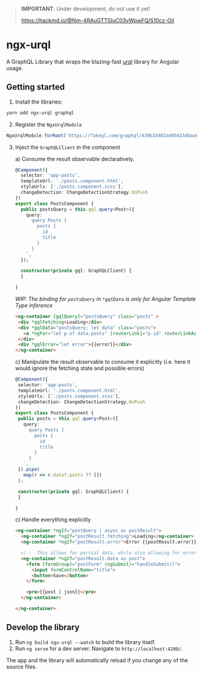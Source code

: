 > **IMPORTANT**: Under development, do not use it yet!
>
> https://hackmd.io/@Nm-4RAuGTTSIuC03vWpwFQ/S10cz-OiI

# ngx-urql

A GraphQL Library that wraps the blazing-fast [urql](https://formidable.com/open-source/urql/) library for Angular usage.

## Getting started

1. Install the libraries:

```bash
yarn add ngx-urql graphql
```

2. Register the `NgxUrqlModule`

```javascript
NgxUrqlModule.forRoot('https://fakeql.com/graphql/439b33402a495423dbaa6c467a59bcc0'),
```

3. Inject the `GraphQLClient` in the component

    a) Consume the result observable declaratively.
    ```typescript
    @Component({
      selector: 'app-posts',
      templateUrl: './posts.component.html',
      styleUrls: ['./posts.component.scss'],
      changeDetection: ChangeDetectionStrategy.OnPush
    })
    export class PostsComponent {
      public postsQuery = this.gql.query<Post>({
        query: `
          query Posts {
            posts {
              id
              title
            }
          }
        `,
      });
    
      constructor(private gql: GraphQLClient) {
      }
    
    } 
    ```
    *WIP: The binding for `postsQuery` in `*gqlData` is only for Angular Template Type inference*
   
    ```html
   <ng-container [gqlQuery]="postsQuery" class="posts" >
     <div *gqlFetching>Loading</div>
     <div *gqlData="postsQuery; let data" class="posts">
       <a *ngFor="let p of data.posts" [routerLink]="p.id" routerLinkActive="active">{{p.title}}</a>
     </div>
     <div *gqlError="let error">{{error}}</div>
   </ng-container>
    ```
   
    c) Manipulate the result observable to consume it explicitly (i.e. here it would ignore the fetching state and possible errors)
    ```typescript
   @Component({
     selector: 'app-posts',
     templateUrl: './posts.component.html',
     styleUrls: ['./posts.component.scss'],
     changeDetection: ChangeDetectionStrategy.OnPush
   })
   export class PostsComponent {
     public posts = this.gql.query<Post>({
       query: `
         query Posts {
           posts {
             id
             title
           }
         }
       `,
     }).pipe(
       map(r => r.data?.posts ?? [])
     );
   
     constructor(private gql: GraphQLClient) {
     }
   
   }
   ```
   
   c) Handle everything explicitly
   
   ```html
   <ng-container *ngIf="postQuery | async as postResult">
     <ng-container *ngIf="postResult.fetching">Loading</ng-container>
     <ng-container *ngIf="postResult.error">Error {{postResult.error}}</ng-container>
   
     <!--  This allows for partial data, while also allowing for errors in the response-->
     <ng-container *ngIf="postResult.data as post">
       <form [formGroup]="postForm" (ngSubmit)="handleSubmit()">
         <input formControlName="title">
         <button>Save</button>
       </form>
   
       <pre>{{post | json}}</pre>
     </ng-container>
   
   </ng-container>
   ```

## Develop the library

1. Run `ng build ngx-urql --watch` to build the library itself.
1. Run `ng serve` for a dev server. Navigate to `http://localhost:4200/`. 

The app and the library will automatically reload if you change any of the source files.

